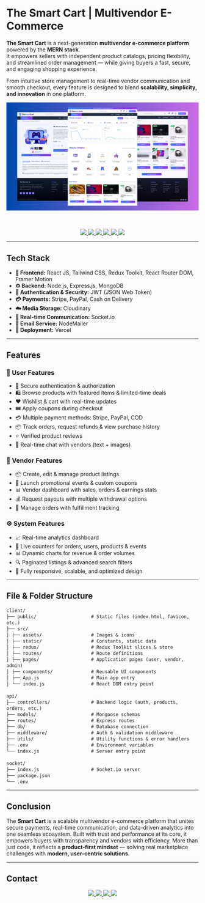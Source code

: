 # The Smart Cart | Multivendor E-Commerce

**The Smart Cart** is a next-generation **multivendor e-commerce platform** powered by the **MERN stack**.  
It empowers sellers with independent product catalogs, pricing flexibility, and streamlined order management — while giving buyers a fast, secure, and engaging shopping experience.

From intuitive store management to real-time vendor communication and smooth checkout, every feature is designed to blend **scalability, simplicity, and innovation** in one platform.

![The Smart Cart Screenshot](./client/public/image1.png)

<br />

<p align="center">
  <!-- 🌍 Live Project -->
  <a href="https://the-smart-cart.vercel.app/" target="_blank">
    <img src="https://img.shields.io/badge/🌍 Live_Project-000000?style=for-the-badge&logo=&logoColor=white" />
  </a>

  <!-- ▶️ Live Demo (YouTube) -->
  <a href="#" target="_blank">
    <img src="https://img.shields.io/badge/Live_Demo-FF0000?style=for-the-badge&logo=youtube&logoColor=white" />
  </a>

  <!-- 📂 GitHub Repo -->
  <a href="https://github.com/adilarain00/the-smart-cart" target="_blank">
    <img src="https://img.shields.io/badge/GitHub_Repo-181717?style=for-the-badge&logo=github&logoColor=white" />
  </a>

  <!-- 📝 Case Study (Portfolio) -->
  <a href="#" target="_blank">
    <img src="https://img.shields.io/badge/📝 Case_Study-4CAF50?style=for-the-badge&logo=&logoColor=white" />
  </a>

  <!-- ✍️ Blog (Portfolio) -->
  <a href="#" target="_blank">
    <img src="https://img.shields.io/badge/Blog-FF9800?style=for-the-badge&logo=googlescholar&logoColor=white" />
  </a>

  <!-- 🔗 LinkedIn Post -->
  <a href="#" target="_blank">
    <img src="https://img.shields.io/badge/🔗 LinkedIn_Post-0A66C2?style=for-the-badge&logo=&logoColor=white" />
  </a>
</p>

---

## Tech Stack

- **🎨 Frontend:** React JS, Tailwind CSS, Redux Toolkit, React Router DOM, Framer Motion
- **⚙️ Backend:** Node.js, Express.js, MongoDB
- **🔐 Authentication & Security:** JWT (JSON Web Token)
- **💳 Payments:** Stripe, PayPal, Cash on Delivery
- **☁️ Media Storage:** Cloudinary
- **💬 Real-time Communication:** Socket.io
- **📧 Email Service:** NodeMailer
- **🚀 Deployment:** Vercel

---

## Features

### 👤 User Features

- 🔐 Secure authentication & authorization
- 🛍️ Browse products with featured items & limited-time deals
- ❤️ Wishlist & cart with real-time updates
- 🎟️ Apply coupons during checkout
- 💳 Multiple payment methods: Stripe, PayPal, COD
- 📦 Track orders, request refunds & view purchase history
- ⭐ Verified product reviews
- 💬 Real-time chat with vendors (text + images)

### 🏪 Vendor Features

- 📦 Create, edit & manage product listings
- 🎉 Launch promotional events & custom coupons
- 📊 Vendor dashboard with sales, orders & earnings stats
- 💰 Request payouts with multiple withdrawal options
- 🚚 Manage orders with fulfillment tracking

### ⚙️ System Features

- 📈 Real-time analytics dashboard
- 🔢 Live counters for orders, users, products & events
- 📊 Dynamic charts for revenue & order volumes
- 🔍 Paginated listings & advanced search filters
- 📱 Fully responsive, scalable, and optimized design

---

## File & Folder Structure

```plaintext
client/
├── public/                    # Static files (index.html, favicon, etc.)
├── src/
│ ├── assets/                  # Images & icons
│ ├── static/                  # Constants, static data
│ ├── redux/                   # Redux Toolkit slices & store
│ ├── routes/                  # Route definitions
│ ├── pages/                   # Application pages (user, vendor, admin)
│ ├── components/              # Reusable UI components
│ ├── App.js                   # Main app entry
│ └── index.js                 # React DOM entry point

api/
├── controllers/               # Backend logic (auth, products, orders, etc.)
├── models/                    # Mongoose schemas
├── routes/                    # Express routes
├── db/                        # Database connection
├── middleware/                # Auth & validation middleware
├── utils/                     # Utility functions & error handlers
├── .env                       # Environment variables
└── index.js                   # Server entry point

socket/
├── index.js                   # Socket.io server
├── package.json
└── .env
```

---

## Conclusion

The **Smart Cart** is a scalable multivendor e-commerce platform that unites secure payments, real-time communication, and data-driven analytics into one seamless ecosystem. Built with trust and performance at its core, it empowers buyers with transparency and vendors with efficiency. More than just code, it reflects a **product-first mindset** — solving real marketplace challenges with **modern, user-centric solutions**.

---

## Contact

<p align="center">
  <a href="#" target="_blank">
    <img src="https://img.shields.io/badge/Portfolio-black?style=for-the-badge&logo=firefox&logoColor=white" />
  </a>
  <a href="https://www.linkedin.com/in/adilarain00" target="_blank">
    <img src="https://img.shields.io/badge/LinkedIn-0077B5?style=for-the-badge&logo=linkedin&logoColor=white" />
  </a>
  <a href="https://github.com/adilarain00" target="_blank">
    <img src="https://img.shields.io/badge/GitHub-181717?style=for-the-badge&logo=github&logoColor=white" />
  </a>
  <a href="mailto:addilarain00@gmail.com">
    <img src="https://img.shields.io/badge/Email-d14836?style=for-the-badge&logo=gmail&logoColor=white" />
  </a>
</p>
